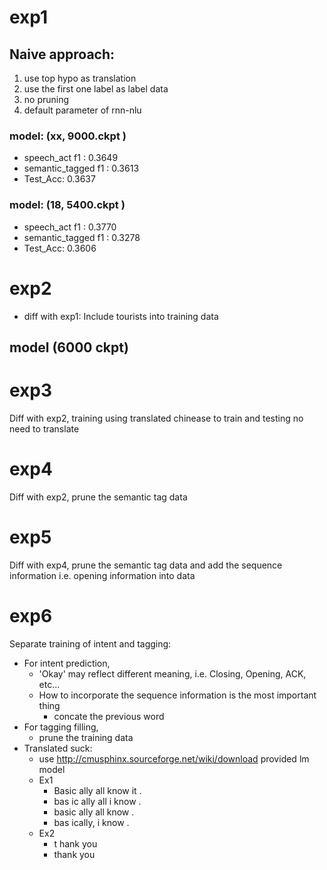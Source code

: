 # exp1

## Naive approach:
1. use top hypo as translation
2. use the first one label as label data
3. no pruning
4. default parameter of rnn-nlu

### model:  (xx,  9000.ckpt )
- speech_act f1 : 0.3649
- semantic_tagged f1 : 0.3613
- Test_Acc: 0.3637

### model:  (18,  5400.ckpt )
- speech_act f1 : 0.3770
- semantic_tagged f1 : 0.3278
- Test_Acc: 0.3606


# exp2
- diff with exp1: Include tourists into training data

## model (6000 ckpt)

# exp3
Diff with exp2, training using translated chinease to train and testing no need to translate

# exp4
Diff with exp2, prune the semantic tag data

# exp5
Diff with exp4, prune the semantic tag data and add the sequence information i.e. opening information into data

# exp6
Separate training of intent and tagging:
- For intent prediction, 
  - 'Okay' may reflect different meaning, i.e. Closing, Opening, ACK, etc...
  - How to incorporate the sequence information is the most important thing
    - concate the previous word
- For tagging filling,
  - prune the training data
- Translated suck:
  - use http://cmusphinx.sourceforge.net/wiki/download provided lm model
  - Ex1
    - Basic ally all know it .
    - bas ic ally all i know .
    - basic ally all know .
    - bas ically, i know .
  - Ex2
    - t hank you
    - thank you

